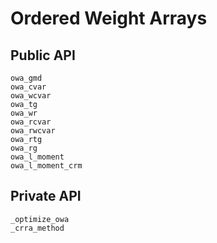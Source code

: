 # Ordered Weight Arrays

## Public API

```@docs
owa_gmd
owa_cvar
owa_wcvar
owa_tg
owa_wr
owa_rcvar
owa_rwcvar
owa_rtg
owa_rg
owa_l_moment
owa_l_moment_crm
```

## Private API

```@docs
_optimize_owa
_crra_method
```
